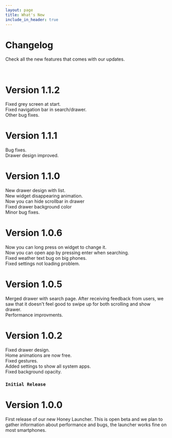 ```yaml
---
layout: page
title: What's New
include_in_header: true
---
```


# Changelog
Check all the new features that comes with our updates. 

<br>

# **Version 1.1.2**
Fixed grey screen at start. <br>
Fixed navigation bar in search/drawer. <br>
Other bug fixes. <br>

# **Version 1.1.1**
Bug fixes. <br>
Drawer design improved. <br>

# **Version 1.1.0**
New drawer design with list. <br>
New widget disappearing animation. <br>
Now you can hide scrollbar in drawer <br>
Fixed drawer background color <br>
Minor bug fixes.

# **Version 1.0.6**
Now you can long press on widget to change it. <br>
Now you can open app by pressing enter when searching. <br>
Fixed weather text bug on big phones. <br>
Fixed settings not loading problem.



# **Version 1.0.5**
Merged drawer with search page. After receiving feedback from users, we saw that it doesn't feel good to swipe up for both scrolling and show drawer. <br>
Performance improvments.


# **Version 1.0.2**
Fixed drawer design. <br>
Home animations are now free.<br>
Fixed gestures.<br>
Added settings to show all system apps.<br>
Fixed background opacity.<br>


### `Initial Release`
# **Version 1.0.0**
First release of our new Honey Launcher. This is open beta and we plan to gather information about performance and bugs, the launcher works fine on most smartphones.


<br>
